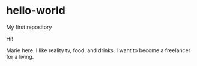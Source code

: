 # hello-world
My first repository

Hi!

Marie here. I like reality tv, food, and drinks. I want to become a freelancer for a living.
